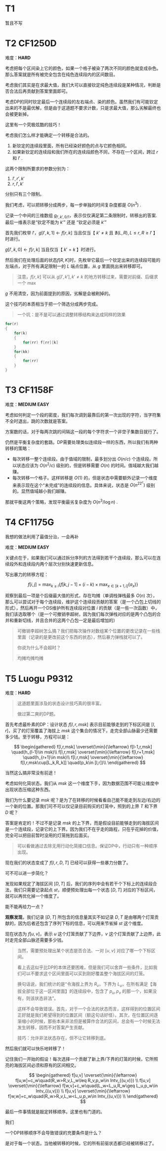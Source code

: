# T1

暂且不写

# T2 CF1250D

难度：**HARD**

考虑把每个区间染上它的颜色，如果一个格子被染了两次不同的颜色就变成杂色。那么答案就是所有被完全包含在纯色连续段内的区间数目。

考虑我们其实是在求最大值，我们大可以直接钦定纯色连续段是某种情况，判断是否合法后再贡献到答案里面即可。

考虑DP的同时钦定最后一个连续段的左右端点、染的颜色。虽然我们有可能钦定出来的不是最优解，但是由于这道题不要求计数，只是求最大值，那么劣解最终也会被更新掉。

这里有一个究极炫酷的技巧！

考虑我们怎么样才能确定一个转移是合法的。

1. 新钦定的连续段里面，所有已经染好颜色的点与它颜色相同。
2. 如果新钦定的连续段和我们所在的连续段颜色不同，不存在一个区间，跨过 $r$ 和 $l'$ .

这两个限制所要求的参数分别为：

1. $l',r',k'$
2. $r,l',k'$

分别只有三个限制。

我们考虑，可以把转移分成两步，每一步单独的时间复杂度都是 $O(n^3)$ .

记录一个中间的三维数组 $g_{l',k',0/1}$，表示仅仅满足第二条限制时，转移出的答案.最后一维表示是“钦定不能为 $k'$” 还是 “钦定必须是 $k'$”

首先我们枚举 $l'$，$g[l',k,1]\leftarrow f[r,k]$ 当且仅当【 $k'\neq k$ 且 $\nexists (L,R),L\leq r,R\geq l'$ 】时进行。

$g[l',k,0]\leftarrow f[r,k]$ 当且仅当【 $k'=k$ 】时进行。

然后我们在处理后面的状态$f[R,K]$时，先枚举它最后一个钦定出来的连续段可能的左端点，对于所有满足限制一的 $L$ 端点位置，从 $g$ 里面挑出来转移即可。

> 注意，$f[r,k]$ 可以从 $g[l',k'],k'\neq k$ 的地方转移过来，需要对前缀、后缀求一个 $\max$

$g$ 不用清空，因为前面提到的原因，劣解是会被刷掉的。

这个技巧的本质相当于把一个筛选分成两步完成。

> 一个坑：是不是可以通过调整转移结构来达成同样的效果

```cpp
for(r)
{
	for(k)
	{
		for(rr) f[rr][k]
	}
	for(kk)
	{
		for(rr)
	}
}
```

# T3 CF1158F

难度：**MEDIUM EASY**

考虑如何判定一个段的密度，我们每次调到最靠后的第一次出现的字符，当字符集不全时退出，跳的次数就是答案。

方案数的话，对于每两次跳的间隔这一段的每个字符求一个非空子集数目就行了。

仍然是平衡复杂度的套路。DP需要处理类似连续段一样的东西，所以我们有两种转移的策略：

- 每次转移一整个连续段。由于值域的限制，最多划分出 $O(n/c)$ 个连续段。所以状态应该为 $O(n^2/c)$ 级别的，但是转移需要 $O(n)$ 的时间。值域越大我们越赚。
- 每次转移一个格子。这样转移是 $O(1)$ 的，但是状态中需要额外记录一个维度来表示现在这个“未完成”的连续段的信息。具体来说，状态是 $O(n^22^{c})$  级别的。显然值域越小我们越赚。

那就平衡这两个策略，发现平衡最劣复杂度为 $O(n^{3}/\log n)$ .

# T4 CF1175G

我想的做法利用了最值分治，一会再补

难度：**MEDIUM EASY**

关键点在于，如果我们可以通过拆分序列的方法得到若干个连续段，那么可以在连续段外和连续段内两个层次分别快速更新信息。

写出暴力的转移方程：

$$
f[i,j] = \max_{k\leq i}\big\{f[k,j-1]+(i-k)\times \max_{x\in[k+1,i]}\{a_x\}\big\}
$$


观察到最后一项是个后缀最大值的形式，存在均摊（单调栈弹栈最多 $O(n)$ 次），那么可以尝试对于每个连续段，维护这个连续段贡献的答案（是一个凸包上切线的形式），然后再开一个DS维护所有连续段对位置 $i$ 的贡献（是一些一次函数）中，我们该选取哪个（是一个可撤销李超树，因为我们每次弹栈对应的是两个凸包的合并和重新切线，并且合并的这两个凸包一定是最后增加的）

> 可撤销李超树怎么搞？我们把每次操作对数组某个位置的更改记录在一些栈里面（记录的是更改前这个东西的状态），然后暴力弹栈就可以了。
> 
> 你说为什么不会超时？
> 
> 均摊均摊均摊

# T5 Luogu P9312

难度：**HARD**

> 这道题里面涉及的状态设计技巧真的很丰富。
> 
> 做过第二爽的DP题。

首先考虑最朴素的DP：设计状态 $f[l,r,msk]$ 表示目前能够走到的下标区间是 $[l,r]$，买了的灯笼覆盖了海拔上 $msk$ 这个集合的情况下，走完全部山脉最少还需要多少钱。至于转移，方程可以是：

$$
\begin{gathered}
f[l,r,msk] \overset{\min}{\leftarrow} f[l-1,r,msk] \quad(h_{l-1}\in msk)\\
f[l,r,msk] \overset{\min}{\leftarrow} f[l,r+1,msk] \quad(h_{r+1}\in msk)\\
f[l,r,msk] \overset{\min}{\leftarrow} f[l,r,msk\cup[L_k,R_k]] \quad(p_k\in [l,r])\\
\end{gathered}
$$

当然这么搞非常没有前途！

考虑如何化简状态。我们从 $msk$ 这一个维度下手，因为数据范围不可能让维度中出现状态压缩这种东西。

我们为什么要记录 $msk$ 呢？是为了在转移的时候看看自己能不能走到左边/右边的一个新的位置。那我们可不可以仅记录目前购买的灯笼中，照到的上界 $T$ 和下界 $D$ 呢？

答案是肯定的！不过不是记录 $msk$ 的上下界，而是假设目前能够走到的海拔区间是一个连续段，记录它的上下界。因为我们不在乎走的路程，只在乎花掉的价值，完全可以把目前暂时没用的灯笼拖到后面买。

> 可以看做通过去除无用行动化简接口信息。保证DP中，行动只有一种顺序出现。

现在我们的状态变成了 $f[l,r,D,T]$ 已经可以获得一些暴力分数了。

可不可以进一步简化？

发现如果规定了海拔区间 $[D,T]$ 后，我们的序列中会有若干个下标上的连续段合法，我们只需要记录起点 $st$，顺便预处理出每一个状态 $[D,T]$ 对应的下标区间，就可以再优化掉一个维度了。

能不能再给力一点？

**观察发现**，我们记录 $[D,T]$ 所包含的信息量其实不如记录 $D,T$ 是由哪两个灯笼贡献的，因为后者还包含了序列下标的信息，可以用来节省掉 $st$ 这个维度。

现在状态为 $f[u,v]$，表示 $u$ 这个灯笼贡献了下边界，$v$ 这个灯笼贡献了上边界，此时走完全部山脉还需要多少钱。

> 当然，需要预处理出某个状态是否合法、一对 $[u,v]$ 对应了哪一个下标区间。
> 
> 看上去这似乎比DP的本体还要困难，但是我们可以舍弃一些条件，比如我们可以不要求这个区间里面可以买到刚好覆盖整个海拔区间的灯笼。
> 
> 换句话说，我们统计的是“令海拔上界为 $R_v$，下界为 $L_u$，在所有满足【海拔全部位于这一区间里面】的连续段中，包含了 $p_u,p_v$ 的那一个，如果没有，则该状态非法”。
> 
> 这样不会导致错误。首先，对于一个合法的状态而言，这样得到的位置区间正好就是我们希望得到的位置区间（额这句话好怪）。其次，在位置区间逐渐缩小的时候，那些本来非法但是被算作合法的区间，总会有一个时候无法发生转移，因而不对答案产生贡献。
> 
> 技巧：允许非法状态存在，但不让它转移到底。

然后我们就可以快乐地转移了！

记住我们一开始的假设！每次选择一个贡献了新上界/下界的灯笼的时候，它所照亮的海拔区间必须和原有的区间相交。

$$
\begin{gathered}
f[u,v] \overset{\min}{\leftarrow} f[u,w]+c_w\quad(R_w>R_v,L_w\leq R_v,p_w\in Intv_{(u,v)}) \\
f[u,v] \overset{\min}{\leftarrow} f[w,v]+c_w\quad(L_w<L_u,R_w\geq L_u,p_w\in Intv_{(u,v)}) \\
f[u,v] \overset{\min}{\leftarrow} f[w,w]+c_w\quad(R_w>R_v,L_w<L_u,p_w\in Intv_{(u,v)}) \\
\end{gathered}
$$

最后一件事情就是敲定转移顺序。这里也有门道的。

我们

一个DP转移顺序不会导致错误的充要条件是什么？

是对于每一个状态，当他被转移的时候，它的所有前驱状态都已经被转移过了。